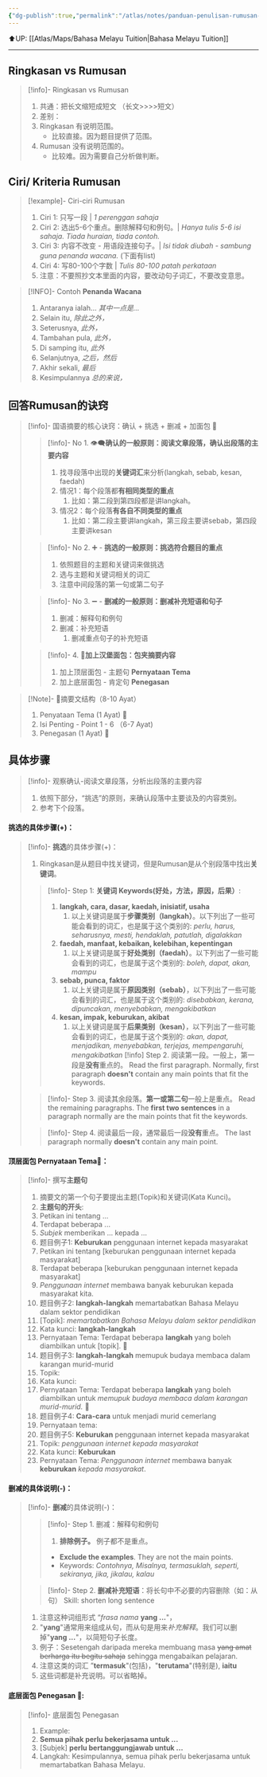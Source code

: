 ```yaml
---
{"dg-publish":true,"permalink":"/atlas/notes/panduan-penulisan-rumusan-form-1-3/"}
---
```


⬆️UP: [[Atlas/Maps/Bahasa Melayu Tuition\|Bahasa Melayu Tuition]]


---

## Ringkasan vs Rumusan
> [!info]- Ringkasan vs Rumusan
> 1. 共通：把长文缩短成短文 （长文>>>>短文）
> 2. 差别：
> 	1. Ringkasan 有说明范围。
> 		- 比较直接。因为题目提供了范围。
> 	2. Rumusan 没有说明范围的。
> 		- 比较难。因为需要自己分析做判断。

## Ciri/ Kriteria Rumusan
> [!example]- Ciri-ciri Rumusan
> 1. Ciri 1: 只写一段 | *1 perenggan sahaja*
> 2. Ciri 2: 选出5-6个重点。删除解释句和例句。| *Hanya tulis 5-6 isi sahaja. Tiada huraian, tiada contoh.*
> 3. Ciri 3: 内容不改变 - 用语段连接句子。| *Isi tidak diubah - sambung guna penanda wacana.* (下面有list)
> 4. Ciri 4: 写80-100个字数 |  *Tulis 80-100 patah perkataan*
> 5. 注意：不要照抄文本里面的内容，要改动句子词汇，不要改变意思。

>[!INFO]- Contoh **Penanda Wacana**
> 1. Antaranya ialah... *其中一点是...*
> 2. Selain itu,  *除此之外，*
> 3. Seterusnya,  *此外，*
> 4. Tambahan pula,  *此外，*
> 5. Di samping itu, *此外*
> 6. Selanjutnya,   *之后，然后*
> 7. Akhir sekali,   *最后*
> 8. Kesimpulannya *总的来说，*

## 回答Rumusan的诀窍

> [!info]- 国语摘要的核心诀窍：确认 + 挑选 + 删减 + 加面包 🍔
> > [!info]- No 1. 👁‍🗨**确认的一般原则：阅读文章段落，确认出段落的主要内容**
> > 1. 找寻段落中出现的**关键词汇**来分析(langkah, sebab, kesan, faedah)
> > 2. 情况1：每个段落都**有相同类型的重点**
> > 	1. 比如：第二段到第四段都是讲langkah。
> > 3. 情况2：每个段落**有各自不同类型的重点**
> > 	1. 比如：第二段主要讲langkah，第三段主要讲sebab，第四段主要讲kesan
> 
> > [!info]- No 2. ➕ - **挑选的一般原则：挑选符合题目的重点** 
> > 1. 依照题目的主题和关键词来做挑选
> > 2. 选与主题和关键词相关的词汇
> > 3. 注意中间段落的第一句或第二句子
>
> > [!info]- No 3. ➖ - **删减的一般原则：删减补充短语和句子** 
> > 1. 删减：解释句和例句
> > 2. 删减：补充短语
> > 	1. 删减重点句子的补充短语
> 
> > [!info]- 4. 🍞**加上汉堡面包：包夹摘要内容**
> > 1. 加上顶层面包 - 主题句 **Pernyataan Tema**
> > 2. 加上底层面包 - 肯定句 **Penegasan**

> [!Note]- 🍔摘要文结构（8-10 Ayat）
> 1.  Penyataan Tema (1 Ayat)  🍞
> 2. Isi Penting - Point 1 - 6 （6-7 Ayat)
> 3. Penegasan (1 Ayat)  🍞

## 具体步骤

> [!info]- 观察确认-阅读文章段落，分析出段落的主要内容
> 1. 依照下部分，“挑选”的原则，来确认段落中主要谈及的内容类别。
> 2. 参考下个段落。

#### 挑选的具体步骤(+)：
> [!info]- **挑选**的具体步骤(+)：  
> 1. Ringkasan是从题目中找关键词，但是Rumusan是从个别段落中找出**关键词**。
> 
> > [!info]- Step 1: **关键词 Keywords(好处，方法，原因，后果）**: 
> > 1. **langkah, cara, dasar, kaedah, inisiatif, usaha**
> > 	1. 以上关键词是属于**步骤类别（langkah）**。以下列出了一些可能会看到的词汇，也是属于这个类别的: 
> > 	   *perlu, harus, seharusnya, mesti, hendaklah, patutlah, digalakkan*
> > 2. **faedah, manfaat, kebaikan, kelebihan, kepentingan**
> > 	1. 以上关键词是属于**好处类别（faedah）**。以下列出了一些可能会看到的词汇，也是属于这个类别的: 
> > 	   *boleh, dapat, akan, mampu* 
> > 3. **sebab, punca, faktor**
> > 	1. 以上关键词是属于**原因类别（sebab）**，以下列出了一些可能会看到的词汇，也是属于这个类别的: 
> > 	   *disebabkan, kerana, dipuncakan, menyebabkan, mengakibatkan*
> > 4. **kesan, impak, keburukan, akibat**
> > 	1. 以上关键词是属于**后果类别（kesan）**，以下列出了一些可能会看到的词汇，也是属于这个类别的: 
> > 	   *akan, dapat, menjadikan, menyebabkan, terjejas, mempengaruhi, mengakibatkan*
> > [!info] Step 2. 阅读第一段。一般上，第一段是**没有**重点的。
> > Read the first paragraph. Normally, first paragraph **doesn't** contain any main points that fit the keywords. 
> 
> > [!info]- Step 3. 阅读其余段落。**第一或第二句**一般上是重点。
> > Read the remaining paragraphs. The **first two sentences** in a paragraph normally are the main points that fit the keywords. 
> 
> > [!info]- Step 4. 阅读最后一段，通常最后一段**没有**重点。
> The last paragraph normally **doesn't** contain any main point. 

####  顶层面包 Pernyataan Tema🍞：
> [!info]- 撰写**主题句**
> 1. 摘要文的第一个句子要提出主题(Topik)和关键词(Kata Kunci)。
> 2. **主题句的开头**:
> 	1. Petikan ini tentang ...
> 	2. Terdapat beberapa ... 
> 	3. *Subjek* memberikan ... kepada ...
> 3. 题目例子1: **Keburukan** penggunaan internet kepada masyarakat
> 	1. Petikan ini tentang [keburukan penggunaan internet kepada masyarakat]
> 	2. Terdapat beberapa [keburukan penggunaan internet kepada masyarakat]
> 	3. *Penggunaan internet* membawa banyak keburukan kepada masyarakat kita.
> 4. 题目例子2: **langkah-langkah** memartabatkan Bahasa Melayu dalam sektor pendidikan			  
> 	1. [Topik]: *memartabatkan Bahasa Melayu dalam sektor pendidikan*
> 	2.  Kata kunci: **langkah-langkah**
> 	3. Pernyataan Tema: Terdapat beberapa **langkah** yang boleh diambilkan untuk [topik].  📌
> 4. 题目例子3: **langkah-langkah** memupuk budaya membaca dalam karangan murid-murid
> 	1. Topik:
> 	2. Kata kunci:
> 	3. Pernyataan Tema: Terdapat beberapa **langkah** yang boleh diambilkan untuk *memupuk budaya membaca dalam karangan murid-murid.* 📌
> 5. 题目例子4: **Cara-cara** untuk menjadi murid cemerlang
> 	1. Pernyataan tema: 
> 6.  题目例子5: **Keburukan** penggunaan internet kepada masyarakat
> 	1. Topik: *penggunaan internet kepada masyarakat*
> 	2. Kata kunci: **Keburukan** 
> 	3. Pernyataan Tema: *Penggunaan internet* membawa banyak **keburukan** *kepada masyarakat*. 

#### 删减的具体说明(-)：
> [!info]- **删减**的具体说明(-)：
> > [!info]- Step 1. 删减：解释句和例句
> > 1. **排除例子。** 例子都不是重点。
> > -  **Exclude the examples**. They are not the main points.
> > - Keywords: *Contohnya, Misalnya, termasuklah, seperti, sekiranya, jika, jikalau, kalau*
> 
> > [!info]- Step 2. **删减补充短语**：将长句中不必要的内容删除（如：从句）
> Skill: shorten long sentence 
> 1. 注意这种词组形式 “*frasa nama* **yang ...**"， 
> 	1. "**yang**"通常用来组成从句，而从句是用来*补充解释*。我们可以删掉"**yang ...**"，以简短句子长度。  
> 	2. 例子：Sesetengah daripada mereka membuang masa ~~yang amat berharga itu begitu sahaja~~ sehingga mengabaikan pelajaran.
> 2. 注意这类的词汇 ”**termasuk**"(包括)，"**terutama**"(特别是), **iaitu**
> 	1. 这些词都是补充说明。可以省略掉。

#### 底层面包 Penegasan 🍞:

> [!info]- 底层面包 Penegasan
> 1. Example: 
> 	1. **Semua pihak perlu bekerjasama untuk ...**
> 	2. [Subjek] **perlu bertanggungjawab untuk ...** 
> 	3. Langkah: Kesimpulannya, semua pihak perlu bekerjasama untuk memartabatkan Bahasa Melayu.  

